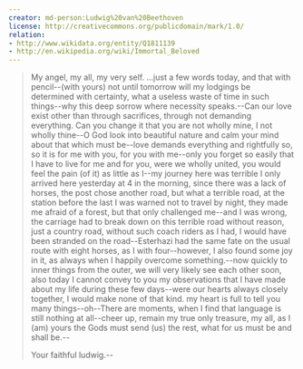 ```yaml
---    
creator: md-person:Ludwig%20van%20Beethoven
license: http://creativecommons.org/publicdomain/mark/1.0/
relation:
- http://www.wikidata.org/entity/Q1811139
- http://en.wikipedia.org/wiki/Immortal_Beloved
---
```


> My angel, my all, my very self. ...just a few words today, and that with pencil--(with yours) not until tomorrow will my lodgings be determined with certainty, what a useless waste of time in such things--why this deep sorrow where necessity speaks.--Can our love exist other than through sacrifices, through not demanding everything.  Can you change it that you are not wholly mine, I not wholly thine--O God look into beautiful nature and calm your mind about that which must be--love demands everything and rightfully so, so it is for me with you, for you with me--only you forget so easily that I have to live for me and for you, were we wholly united, you would feel the pain (of it) as little as I--my journey here was terrible I only arrived here yesterday at 4 in the morning, since there was a lack of horses, the post chose another road, but what a terrible road, at the station before the last I was warned not to travel by night, they made me afraid of a forest, but that only challenged me--and I was wrong, the carriage had to break down on this terrible road  without reason, just a country road, without such coach riders as I had, I would have been stranded on the road--Esterhazi had the same fate on the usual route with eight horses, as I with four--however, I also found some joy in it, as always when I happily overcome something.--now quickly to inner things from the outer, we will very likely see each other soon, also today I cannot convey to you my observations that I have made about my life during these few days--were our hearts always closely together, I would make none of that kind.  my heart is full to tell you many things--oh--There are moments, when I find that language is still nothing at all--cheer up, remain my true only treasure, my all, as I (am) yours  the Gods must send (us) the rest, what for us must be and shall be.--
>
> Your faithful ludwig.--
